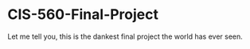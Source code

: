 # CIS-560-Final-Project

Let me tell you, this is the dankest final project the world has ever seen.
